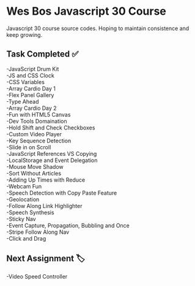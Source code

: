 # Wes Bos Javascript 30 Course
Javascript 30 course source codes. Hoping to maintain consistence and keep growing.

## Task Completed :white_check_mark:

-JavaScript Drum Kit\
-JS and CSS Clock\
-CSS Variables\
-Array Cardio Day 1\
-Flex Panel Gallery\
-Type Ahead\
-Array Cardio Day 2\
-Fun with HTML5 Canvas\
-Dev Tools Domaination\
-Hold Shift and Check Checkboxes\
-Custom Video Player\
-Key Sequence Detection\
-Slide in on Scroll\
-JavaScript References VS Copying\
-LocalStorage and Event Delegation\
-Mouse Move Shadow\
-Sort Without Articles\
-Adding Up Times with Reduce\
-Webcam Fun\
-Speech Detection with Copy Paste Feature\
-Geolocation\
-Follow Along Link Highlighter\
-Speech Synthesis\
-Sticky Nav\
-Event Capture, Propagation, Bubbling and Once\
-Stripe Follow Along Nav\
-Click and Drag
## Next Assignment :label:
-Video Speed Controller